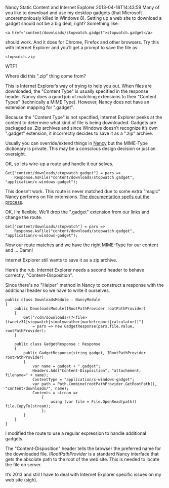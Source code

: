 Nancy Static Content and Internet Explorer
2013-04-18T14:43:59
Many of you like to download and use my desktop gadgets (that Microsoft unceremoniously killed in Windows 8). Setting up a web site to download a gadget should not be a big deal, right? Something like:
    
    <a href="content/downloads/stopwatch.gadget">stopwatch.gadget</a>

should work. And it does for Chrome, Firefox and other browsers. Try this with Internet Explorer and you’ll get a prompt to save the file as:
    
    stopwatch.zip

WTF?

Where did this ".zip" thing come from?

This is Internet Explorer’s way of trying to help you out. When files are downloaded, the "Content Type" is usually specified in the response header. Nancy does a good job of matching extensions to their "Content Types" (technically a MIME Type). However, Nancy does not have an extension mapping for ".gadget".

Because the "Content Type" is not specified, Internet Explorer peeks at the content to determine what kind of file is being downloaded. Gadgets are packaged as .Zip archives and since Windows doesn’t recognize it’s own ".gadget" extension, it incorrectly decides to save it as a ".zip" archive.

Usually you can override/extend things in [Nancy](http://NancyFx.org) but the MIME-Type dictionary is private. This may be a conscious design decision or just an oversight.

OK, so lets wire-up a route and handle it our selves.
    
    Get["content/downloads/stopwatch.gadget"] = pars =>  
        Response.AsFile("content/downloads/stopwatch.gadget", "application/x-windows-gadget");

  


This doesn’t work. This route is never matched due to some extra "magic" Nancy performs on file extensions. [The documentation spells out the process](https://github.com/NancyFx/Nancy/wiki/Content-Negotiation#file-extension-support).

OK, I’m flexible. We’ll drop the ".gadget" extension from our links and change the route.
    
    Get["content/downloads/stopwatch"] = pars =>  
        Response.AsFile("content/downloads/stopwatch.gadget", "application/x-windows-gadget");

  


Now our route matches and we have the right MIME-Type for our content and … Damn!

Internet Explorer still wants to save it as a zip archive.

Here’s the rub. Internet Explorer needs a second header to behave correctly, "Content-Disposition".

Since there's no "Helper" method in Nancy to construct a response with the additional header so we have to write it ourselves.
    
    public class DownloadsModule : NancyModule  
    {  
        public DownloadsModule(IRootPathProvider rootPathProvider)  
        {          
            Get["/cdn/downloads/(?<file>(tweetz31|stopwatch|simplyweather|marketreport|calculator))"]   
                = pars => new GadgetResponse(pars.file.Value, rootPathProvider);  
        }  
       
        public class GadgetResponse : Response  
        {  
            public GadgetResponse(string gadget, IRootPathProvider rootPathProvider)  
            {  
                var name = gadget + ".gadget";  
                Headers.Add("Content-Disposition", "attachement; filename=" + name);  
                ContentType = "application/x-windows-gadget";  
                var path = Path.Combine(rootPathProvider.GetRootPath(), "content/downloads/", name);  
                Contents = stream =>  
                    {  
                        using (var file = File.OpenRead(path)) file.CopyTo(stream);  
                    };  
            }  
        }  
    }

  


I modified the route to use a regular expression to handle additional gadgets.

The "Content-Disposition" header tells the browser the preferred name for the downloaded file. _IRootPathProvider_ is a standard Nancy interface that gets the absolute path to the root of the web site. This is needed to locate the file on server.

It’s 2013 and still I have to deal with Internet Explorer specific issues on my web site (sigh).
